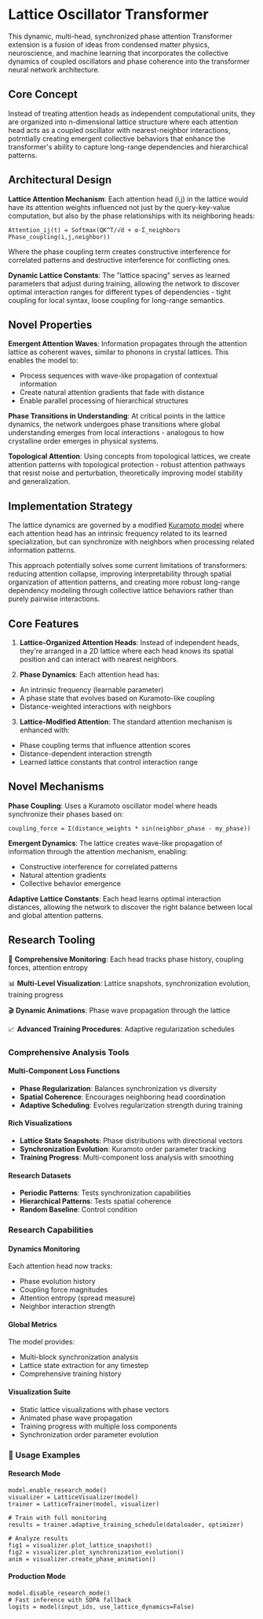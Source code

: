 # Lattice Oscillator Transformer
This dynamic, multi-head, synchronized phase attention Transformer extension is a fusion of ideas from condensed matter physics, neuroscience, and machine learning that incorporates the collective dynamics of coupled oscillators and phase coherence into the transformer neural network architecture.

## Core Concept
Instead of treating attention heads as independent computational units, they are organized into n-dimensional lattice structure where each attention head acts as a coupled oscillator with nearest-neighbor interactions, potrntially creating emergent collective behaviors that enhance the transformer's ability to capture long-range dependencies and hierarchical patterns.

## Architectural Design
**Lattice Attention Mechanism**: Each attention head (i,j) in the lattice would have its attention weights influenced not just by the query-key-value computation, but also by the phase relationships with its neighboring heads:
```
Attention_ij(t) = Softmax(QK^T/√d + α·Σ_neighbors Phase_coupling(i,j,neighbor))
```
Where the phase coupling term creates constructive interference for correlated patterns and destructive interference for conflicting ones.

**Dynamic Lattice Constants**: The "lattice spacing" serves as learned parameters that adjust during training, allowing the network to discover optimal interaction ranges for different types of dependencies - tight coupling for local syntax, loose coupling for long-range semantics.


## Novel Properties
**Emergent Attention Waves**: Information propagates through the attention lattice as coherent waves, similar to phonons in crystal lattices. This enables the model to:
- Process sequences with wave-like propagation of contextual information
- Create natural attention gradients that fade with distance
- Enable parallel processing of hierarchical structures


**Phase Transitions in Understanding**: At critical points in the lattice dynamics, the network undergoes phase transitions where global understanding emerges from local interactions - analogous to how crystalline order emerges in physical systems.


**Topological Attention**: Using concepts from topological lattices, we create attention patterns with topological protection - robust attention pathways that resist noise and perturbation, theoretically improving model stability and generalization.


## Implementation Strategy

The lattice dynamics are governed by a modified [Kuramoto model](https://en.wikipedia.org/wiki/Kuramoto_model) where each attention head has an intrinsic frequency related to its learned specialization, but can synchronize with neighbors when processing related information patterns.

This approach potentially solves some current limitations of transformers: reducing attention collapse, improving interpretability through spatial organization of attention patterns, and creating more robust long-range dependency modeling through collective lattice behaviors rather than purely pairwise interactions.


## Core Features
1. **Lattice-Organized Attention Heads**: Instead of independent heads, they're arranged in a 2D lattice where each head knows its spatial position and can interact with nearest neighbors.
 
2. **Phase Dynamics**: Each attention head has:
- An intrinsic frequency (learnable parameter)
- A phase state that evolves based on Kuramoto-like coupling
- Distance-weighted interactions with neighbors

3. **Lattice-Modified Attention**: The standard attention mechanism is enhanced with:
- Phase coupling terms that influence attention scores
- Distance-dependent interaction strength
- Learned lattice constants that control interaction range


## Novel Mechanisms
**Phase Coupling**: Uses a Kuramoto oscillator model where heads synchronize their phases based on:
```
coupling_force = Σ(distance_weights * sin(neighbor_phase - my_phase))
```
**Emergent Dynamics**: The lattice creates wave-like propagation of information through the attention mechanism, enabling:
- Constructive interference for correlated patterns
- Natural attention gradients
- Collective behavior emergence

**Adaptive Lattice Constants**: Each head learns optimal interaction distances, allowing the network to discover the right balance between local and global attention patterns.

## Research Tooling

🔬 **Comprehensive Monitoring**: Each head tracks phase history, coupling forces, attention entropy

📊 **Multi-Level Visualization**: Lattice snapshots, synchronization evolution, training progress

🎬 **Dynamic Animations**: Phase wave propagation through the lattice

📈 **Advanced Training Procedures**: Adaptive regularization schedules


### Comprehensive Analysis Tools

#### Multi-Component Loss Functions
- **Phase Regularization**: Balances synchronization vs diversity
- **Spatial Coherence**: Encourages neighboring head coordination
- **Adaptive Scheduling**: Evolves regularization strength during training

#### Rich Visualizations
- **Lattice State Snapshots**: Phase distributions with directional vectors
- **Synchronization Evolution**: Kuramoto order parameter tracking
- **Training Progress**: Multi-component loss analysis with smoothing

#### Research Datasets
- **Periodic Patterns**: Tests synchronization capabilities
- **Hierarchical Patterns**: Tests spatial coherence
- **Random Baseline**: Control condition

### Research Capabilities

#### Dynamics Monitoring
Each attention head now tracks:
- Phase evolution history
- Coupling force magnitudes
- Attention entropy (spread measure)
- Neighbor interaction strength

#### Global Metrics
The model provides:
- Multi-block synchronization analysis
- Lattice state extraction for any timestep
- Comprehensive training history

#### Visualization Suite
- Static lattice visualizations with phase vectors
- Animated phase wave propagation
- Training progress with multiple loss components
- Synchronization order parameter evolution

### 🚀 Usage Examples

#### Research Mode
```
model.enable_research_mode()
visualizer = LatticeVisualizer(model)
trainer = LatticeTrainer(model, visualizer)

# Train with full monitoring
results = trainer.adaptive_training_schedule(dataloader, optimizer)

# Analyze results
fig1 = visualizer.plot_lattice_snapshot()
fig2 = visualizer.plot_synchronization_evolution()
anim = visualizer.create_phase_animation()
```

#### Production Mode
```
model.disable_research_mode()
# Fast inference with SDPA fallback
logits = model(input_ids, use_lattice_dynamics=False)
```
